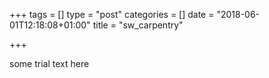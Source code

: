 +++
tags = []
type = "post"
categories = []
date = "2018-06-01T12:18:08+01:00"
title = "sw_carpentry"

+++

some trial text here
